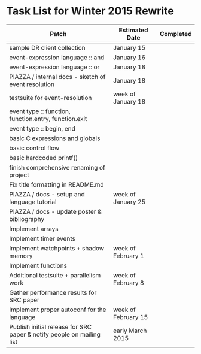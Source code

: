 # Task List for Winter 2015 Rewrite

| Patch | Estimated Date | Completed |
|-------|----------------|-----------|
| sample DR client collection | January 15 | |
| event-expression language :: and | January 16 | |
| event-expression language :: or | January 18 | |
| PIAZZA / internal docs - sketch of event resolution | January 18 | |
| testsuite for event-resolution | week of January 18 | |
| event type :: function, function.entry, function.exit | | |
| event type :: begin, end | | |
| basic C expressions and globals | | |
| basic control flow | | |
| basic hardcoded printf() | | |
| finish comprehensive renaming of project | | |
| Fix title formatting in README.md | | |
| PIAZZA / docs - setup and language tutorial | week of January 25 | |
| PIAZZA / docs - update poster & bibliography | | |
| Implement arrays | | |
| Implement timer events | | |
| Implement watchpoints + shadow memory | week of February 1 | |
| Implement functions | | |
| Additional testsuite + parallelism work | week of February 8 | |
| Gather performance results for SRC paper | | |
| Implement proper autoconf for the language | week of February 15 | |
| Publish initial release for SRC paper & notify people on mailing list | early March 2015 | |
